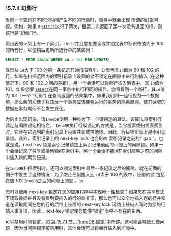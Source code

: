 ### 15.7.4 幻影行



当同一个查询在不同的时间产生不同的行集时，事务中就会出现 所谓的幻象问题。例如，如果 a [`SELECT`](https://dev.mysql.com/doc/refman/8.0/en/select.html)执行了两次，但第二次返回了第一次没有返回的行，则该行是“幻像”行。

假设表的`id`列上有一个索引，`child`并且您想要读取并锁定表中标识符值大于 100 的所有行，以便稍后更新所选行中的某些列：

```sql
SELECT * FROM child WHERE id > 100 FOR UPDATE;
```

查询从 `id`大于 100 的第一条记录开始扫描索引。让表包含`id`值为 90 和 102 的行。如果在扫描范围内的索引记录上设置的锁不锁定在间隙中进行的插入 (在这种情况下，90 和 102 之间的差距），另一个会话可以将新行插入到表中，其 `id`值为 101。如果您要 [`SELECT`](https://dev.mysql.com/doc/refman/8.0/en/select.html)在同一事务中执行相同的操作，您将看到一个新行，其`id`值为 101（一个 “幻影”) 在查询返回的结果集中。如果我们将一组行视为一个数据项，那么新的幻像子将违反一个事务应该能够运行的事务的隔离原则，使其读取的数据在事务期间不会发生变化。

为防止出现幻像，请`InnoDB`使用一种称为下一个键锁定的算法，该算法将索引行锁定与间隙锁定相结合。 `InnoDB`执行行级锁定的方式是，当它搜索或扫描表索引时，它会在它遇到的索引记录上设置共享或排他锁。因此，行级锁实际上是索引记录锁。此外，索引记录上的 next-key lock 也会影响 索引记录之前的“ gap ”。也就是说，next-key 锁是索引记录锁加上索引记录前面的间隙上的间隙锁。如果一个会话记录了共享或排他锁`R`在索引中，另一个会话不能 `R`在索引顺序之前的间隙中插入新的索引记录。

在`InnoDB`扫描索引时，还可以锁定索引中最后一条记录之后的间隙。就在前面的例子中发生了这种情况：为了防止任何插入到 `id`大于 100 的表中，设置的锁 包括在值 102 `InnoDB`之后的间隙上的锁 。`id`

您可以使用 next-key 锁定在您的应用程序中实现唯一性检查：如果您在共享模式下读取数据并且没有看到要插入的行的重复项，那么您可以安全地插入您的行并知道在读取期间在您的行的后继上设置的 next-key lock 可防止任何人同时为您的行插入重复项。因此，next-key 锁定使您能够“锁定”表中不存在的东西。

可以禁用间隙锁定，如 [第 15.7.1 节，“InnoDB 锁定”](https://dev.mysql.com/doc/refman/8.0/en/innodb-locking.html)中所述。这可能会导致幻像问题，因为当间隙锁定被禁用时，其他会话可以将新行插入到间隙中。